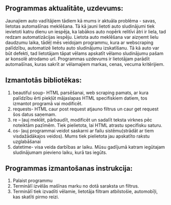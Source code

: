 ## Programmas aktualitāte, uzdevums:

Jaunajiem auto vadītājiem tādiem kā mums ir aktuāla problēma - savas, lietotas automašīnas meklēšana. Tā kā jauni lietoti auto sludinājumi tiek ievietoti katru dienu un
iespēja, ka labākos auto nopērk relitīvi ātri ir liela, tad redzam automatizācijas iespēju. Lietota auto meklēšana var aizņemt lielu daudzumu laika, tādēļ mēs veidojam 
programmu, kura ar webscraping palīdzību, automatizē lietotu auto sludinājumu izskatīšanu. Tā kā auto var būt defekti, tad lietotājam tāpat vēlams apskatīt vēlamo sludinājumu
pašam ar konsolē atrodamo url. Programmas uzdevums ir lietotājam parādīt automašīnas, kuras sakrīt ar vēlamajiem markas, cenas, vecuma kritērijiem.

## Izmantotās bibliotēkas:

1) beautiful soup- HTML parsēšanai, web scraping pamats, ar kura palīdzību ērti piekļūt mājaslapas HTML specifiskiem datiem, tos izmantot programā vai modificēt.
2) requests- HTML caur post request atjauno filtrus un caur get request šos datus saņemam.
3) re – ļauj meklēt, pārbaudīt, modificēt un sadalīt teksta virknes pēc noteiktām pazīmēm. Tiek pielietota, lai HTML atrastu specifisku saturu.
4) os- ļauj programmai veidot saskarni ar failu sistēmu(strādāt ar tiem visdažādākajos veidos). Mums tiek pielietota jau apskatīto rakstu uzglabāšanai
5) datetime- visa veida darbības ar laiku. Mūsu gadījumā katram iegūtajam sludinājumam pievieno laiku, kurā tas iegūts.

## Programmas izmantošanas instrukcija:

1) Palaist programmu
2) Terminālī izvēlās mašīnas marku no dotā saraksta un filtrus.
3) Terminālī tiek izvadīti vēlamie, lietotāja filtram atbilstošie, automobīļi, kas skatīti pirmo reizi.
